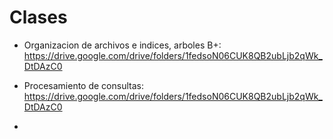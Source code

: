 # Clases

- Organizacion de archivos e indices, arboles B+: https://drive.google.com/drive/folders/1fedsoN06CUK8QB2ubLjb2qWk_DtDAzC0

- Procesamiento de consultas: https://drive.google.com/drive/folders/1fedsoN06CUK8QB2ubLjb2qWk_DtDAzC0

- 
